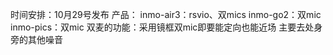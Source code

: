 时间安排：10月29号发布
产品：
	inmo-air3：rsvio、双mics
	inmo-go2：双mic
	inmo-pics：双mic
双麦的功能：采用镜框双mic即要能定向也能近场
主要去处身旁的其他噪音
